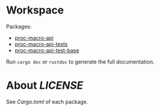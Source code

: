 # Workspace

Packages:

* [proc-macro-api](./proc_macro_api)
* [proc-macro-api-tests](./proc_macro_api_tests)
* [proc-macro-api-test-base](./proc_macro_api_test_base)

Run `cargo doc` or `rustdoc` to generate the full documentation.

# About *LICENSE*

See *Cargo.toml* of each package.

